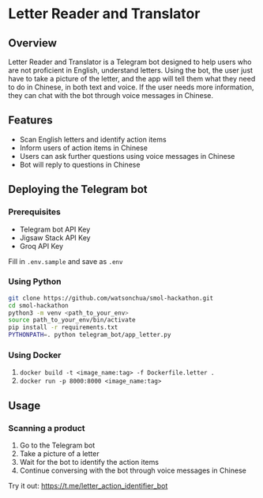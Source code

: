 # Letter Reader and Translator

## Overview

Letter Reader and Translator is a Telegram bot designed to help users who are not proficient in English, understand letters. Using the bot, the user just have to take a picture of the letter, and the app will tell them what they need to do in Chinese, in both text and voice. If the user needs more information, they can chat with the bot through voice messages in Chinese.

## Features

- Scan English letters and identify action items
- Inform users of action items in Chinese
- Users can ask further questions using voice messages in Chinese
- Bot will reply to questions in Chinese


## Deploying the Telegram bot

### Prerequisites

- Telegram bot API Key
- Jigsaw Stack API Key
- Groq API Key

Fill in `.env.sample` and save as `.env`


### Using Python
```bash
git clone https://github.com/watsonchua/smol-hackathon.git
cd smol-hackathon
python3 -m venv <path_to_your_env>
source path_to_your_env/bin/activate
pip install -r requirements.txt
PYTHONPATH=. python telegram_bot/app_letter.py
```

### Using Docker
1. `docker build -t <image_name:tag> -f Dockerfile.letter .`
2. `docker run -p 8000:8000 <image_name:tag>`


## Usage

### Scanning a product

1. Go to the Telegram bot
2. Take a picture of a letter
3. Wait for the bot to identify the action items
4. Continue conversing with the bot through voice messages in Chinese

Try it out:
https://t.me/letter_action_identifier_bot


